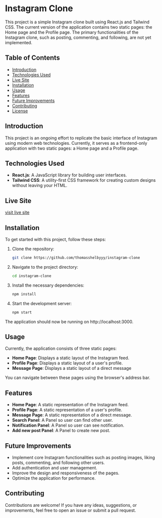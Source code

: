 # Instagram Clone

This project is a simple Instagram clone built using React.js and Tailwind CSS. The current version of the application contains two static pages: the Home page and the Profile page. The primary functionalities of the Instagram clone, such as posting, commenting, and following, are not yet implemented.

## Table of Contents
- [Introduction](#introduction)
- [Technologies Used](#technologies-used)
- [Live Site](#live-site)
- [Installation](#installation)
- [Usage](#usage)
- [Features](#features)
- [Future Improvements](#future-improvements)
- [Contributing](#contributing)
- [License](#license)

## Introduction

This project is an ongoing effort to replicate the basic interface of Instagram using modern web technologies. Currently, it serves as a frontend-only application with two static pages: a Home page and a Profile page.

## Technologies Used

- **React.js**: A JavaScript library for building user interfaces.
- **Tailwind CSS**: A utility-first CSS framework for creating custom designs without leaving your HTML.

## Live Site
[visit live site](www.futureurl.com)

## Installation

To get started with this project, follow these steps:

1. Clone the repository:
   ```bash
   git clone https://github.com/thomasshelbyyy/instagram-clone
   ```
2. Navigate to the project directory:
    ```bash
    cd instagram-clone
    ```
3. Install the necessary dependencies:
    ```bash
    npm install
    ```
4. Start the development server:
    ```bash
    npm start
    ```
The application should now be running on http://localhost:3000.

## Usage
Currently, the application consists of three static pages:
- **Home Page**: Displays a static layout of the Instagram feed.
- **Profile Page**: Displays a static layout of a user's profile.
- **Message Page**: Displays a static layout of a direct message

You can navigate between these pages using the browser's address bar.

## Features
- **Home Page**: A static representation of the Instagram feed.
- **Profile Page**: A static representation of a user's profile.
- **Message Page**: A static representation of a direct message.
- **Search Panel**: A Panel so user can find other user.
- **Notification Panel**: A Panel so user can see notification.
- **Add new post Panel**: A Panel to create new post.

## Future Improvements
- Implement core Instagram functionalities such as posting images, liking posts, commenting, and following other users.
- Add authentication and user management.
- Improve the design and responsiveness of the pages.
- Optimize the application for performance.

## Contributing
Contributions are welcome! If you have any ideas, suggestions, or improvements, feel free to open an issue or submit a pull request.
